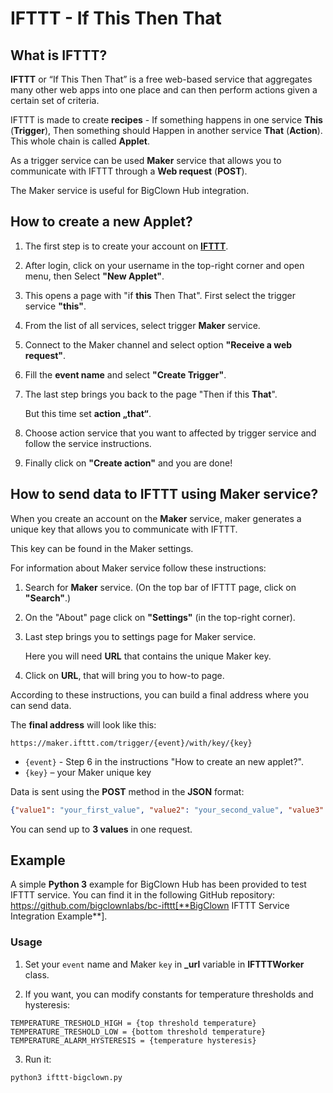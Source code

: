 # IFTTT - If This Then That


## What is IFTTT?

**IFTTT** or “If This Then That” is a free web-based service that aggregates many other web apps into one place and can then perform actions given a certain set of criteria.

IFTTT is made to create **recipes** - If something happens in one service **This** (**Trigger**), Then something should Happen in another service **That** (**Action**).
This whole chain is called **Applet**.

As a trigger service can be used **Maker** service that allows you to communicate with IFTTT through a **Web request** (**POST**).

The Maker service is useful for BigClown Hub integration.


## How to create a new Applet?

1. The first step is to create your account on [**IFTTT**](https://ifttt.com/).

2. After login, click on your username in the top-right corner and open menu, then Select **"New Applet"**.

3. This opens a page with "if **this** Then That". First select the trigger service **"this"**.

4. From the list of all services, select trigger **Maker** service.

5. Connect to the Maker channel and select option **"Receive a web request"**.

6. Fill the **event name** and select **"Create Trigger"**.

7. The last step brings you back to the page "Then if this **That**".

   But this time set **action „that“**.

8. Choose action service that you want to affected by trigger service and follow the service instructions.

9. Finally click on **"Create action"** and you are done!


## How to send data to IFTTT using Maker service?

When you create an account on the **Maker** service, maker generates a unique key that allows you to communicate with IFTTT.

This key can be found in the Maker settings.

For information about Maker service follow these instructions:

1. Search for **Maker** service. (On the top bar of IFTTT page, click on **"Search"**.)

2. On the "About" page click on **"Settings"** (in the top-right corner).

3. Last step brings you to settings page for Maker service.

   Here you will need **URL** that contains the unique Maker key.

4. Click on **URL**, that will bring you to how-to page.

According to these instructions, you can build a final address where you can send data.

The **final address** will look like this:

`https://maker.ifttt.com/trigger/{event}/with/key/{key}`

* `{event}` - Step 6 in the instructions "How to create an new applet?".
* `{key}` – your Maker unique key

Data is sent using the **POST** method in the **JSON** format:

```json
{"value1": "your_first_value", "value2": "your_second_value", "value3": "your_third_value"}
```

You can send up to **3 values** in one request.


## Example

A simple **Python 3** example for BigClown Hub has been provided to test IFTTT service.
You can find it in the following GitHub repository: https://github.com/bigclownlabs/bc-ifttt[**BigClown IFTTT Service Integration Example**].


### Usage

1. Set your `event` name and Maker `key` in **_url** variable in **IFTTTWorker** class.

2. If you want, you can modify constants for temperature thresholds and hysteresis:

```python3
TEMPERATURE_TRESHOLD_HIGH = {top threshold temperature}
TEMPERATURE_TRESHOLD_LOW = {bottom threshold temperature}
TEMPERATURE_ALARM_HYSTERESIS = {temperature hysteresis}
```

3. Run it:

`python3 ifttt-bigclown.py`
